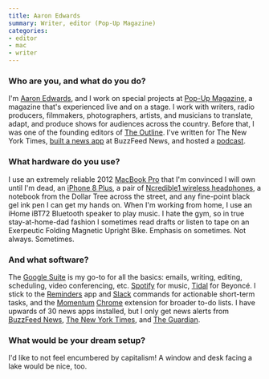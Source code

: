 ```yaml
---
title: Aaron Edwards
summary: Writer, editor (Pop-Up Magazine)
categories:
- editor
- mac
- writer
---
```


### Who are you, and what do you do?

I'm [Aaron Edwards](https://aaronmedwards.com/ "Aaron's website."), and I work on special projects at [Pop-Up Magazine](https://www.popupmagazine.com/ "A 'live' magazine."), a magazine that's experienced live and on a stage. I work with writers, radio producers, filmmakers, photographers, artists, and musicians to translate, adapt, and produce shows for audiences across the country. Before that, I was one of the founding editors of [The Outline](https://theoutline.com/ "An online publication."). I've written for The New York Times, [built a news app](https://www.buzzfeed.com/aaronedwards/child-im-grown "Aaron's BuzzFeed News post about the app he built.") at BuzzFeed News, and hosted a [podcast](https://theoutline.com/post/3834/rupauls-drag-race-world-dispatch "Aaron's podcast episode on The Outline.").

### What hardware do you use?

I use an extremely reliable 2012 [MacBook Pro][macbook-pro] that I'm convinced I will own until I'm dead, an [iPhone 8 Plus][iphone-8-plus], a pair of [Ncredible1 wireless headphones][ncredible1], a notebook from the Dollar Tree across the street, and any fine-point black gel ink pen I can get my hands on. When I'm working from home, I use an iHome iBT72 Bluetooth speaker to play music. I hate the gym, so in true stay-at-home-dad fashion I sometimes read drafts or listen to tape on an Exerpeutic Folding Magnetic Upright Bike. Emphasis on sometimes. Not always. Sometimes.

### And what software?

The [Google Suite][g-suite] is my go-to for all the basics: emails, writing, editing, scheduling, video conferencing, etc. [Spotify][] for music, [Tidal][] for Beyoncé. I stick to the [Reminders][reminders] app and [Slack][] commands for actionable short-term tasks, and the [Momentum][momentum.2] [Chrome][] extension for broader to-do lists. I have upwards of 30 news apps installed, but I only get news alerts from [BuzzFeed News][buzzfeed-news-ios], [The New York Times][nytimes-ios], and [The Guardian][guardian-ios].

### What would be your dream setup?

I'd like to not feel encumbered by capitalism! A window and desk facing a lake would be nice, too.

[iphone-8-plus]: https://en.wikipedia.org/wiki/IPhone_8 "A 5.5 inch smartphone."
[macbook-pro]: https://www.apple.com/macbook-pro/ "A laptop."
[ncredible1]: https://ncredibleaudio.com/ncredible1/ "Wireless on-ear headphones."
[buzzfeed-news-ios]: https://itunes.apple.com/us/app/buzzfeed-news/id981609476 "A client for the news service."
[chrome]: https://www.google.com/intl/en/chrome/browser/ "A WebKit-based browser, where each tab runs in its own thread."
[g-suite]: https://gsuite.google.com/ "A hosted solution for email, calendaring and more."
[guardian-ios]: https://itunes.apple.com/gb/app/the-guardian/id409128287 "A news app."
[momentum.2]: https://chrome.google.com/webstore/detail/momentum/laookkfknpbbblfpciffpaejjkokdgca "A Chrome extension that displays a dashboard in new tabs."
[nytimes-ios]: https://itunes.apple.com/us/app/nytimes/id284862083 "An iPhone app to grab the latest news from the newspaper."
[reminders]: https://support.apple.com/kb/PH12086?viewlocale=en_US&locale=en_US "A to-do list included with Mac OS X."
[slack]: https://slack.com/ "A collaboration service."
[spotify]: https://www.spotify.com/us/ "A music streaming service."
[tidal]: http://tidal.com/ "A music streaming service."
